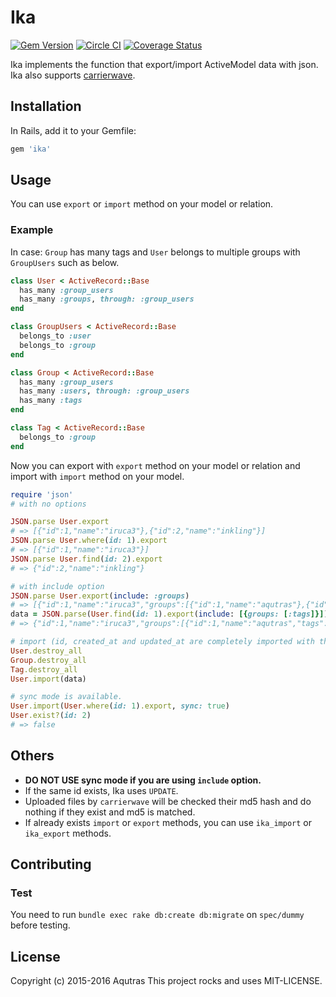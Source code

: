 # Ika
[![Gem Version](https://badge.fury.io/rb/ika.svg)](http://badge.fury.io/rb/ika)
[![Circle CI](https://circleci.com/gh/Aqutras/ika.svg?style=shield)](https://circleci.com/gh/Aqutras/ika)
[![Coverage Status](https://coveralls.io/repos/Aqutras/ika/badge.svg?branch=master)](https://coveralls.io/r/Aqutras/ika?branch=master)

Ika implements the function that export/import ActiveModel data with json. Ika also supports [carrierwave](https://github.com/carrierwaveuploader/carrierwave).

## Installation

In Rails, add it to your Gemfile:

```ruby
gem 'ika'
```

## Usage

You can use `export` or `import` method on your model or relation.

### Example

In case: `Group` has many tags and `User` belongs to multiple groups with `GroupUsers` such as below.

```ruby
class User < ActiveRecord::Base
  has_many :group_users
  has_many :groups, through: :group_users
end

class GroupUsers < ActiveRecord::Base
  belongs_to :user
  belongs_to :group
end

class Group < ActiveRecord::Base
  has_many :group_users
  has_many :users, through: :group_users
  has_many :tags
end

class Tag < ActiveRecord::Base
  belongs_to :group
end
```

Now you can export with `export` method on your model or relation and import with `import` method on your model.

```ruby
require 'json'
# with no options

JSON.parse User.export
# => [{"id":1,"name":"iruca3"},{"id":2,"name":"inkling"}]
JSON.parse User.where(id: 1).export
# => [{"id":1,"name":"iruca3"}]
JSON.parse User.find(id: 2).export
# => {"id":2,"name":"inkling"}

# with include option
JSON.parse User.export(include: :groups)
# => [{"id":1,"name":"iruca3","groups":[{"id":1,"name":"aqutras"},{"id":2,"name":"Splatoon"}]},{"id":2,"name":"inkling","groups":[{"id":2,"name":"Splatoon"}]}]
data = JSON.parse(User.find(id: 1).export(include: [{groups: [:tags]}]))
# => {"id":1,"name":"iruca3","groups":[{"id":1,"name":"aqutras","tags":[{"id":1,"name":"Company"}]},{"id":2,"name":"Splatoon","tags":[{"id":2,"name":"Game"},{"id":3,"name":"Inkling"}]}]}

# import (id, created_at and updated_at are completely imported with the same value)
User.destroy_all
Group.destroy_all
Tag.destroy_all
User.import(data)

# sync mode is available.
User.import(User.where(id: 1).export, sync: true)
User.exist?(id: 2)
# => false
```

## Others

* **DO NOT USE sync mode if you are using `include` option.**
* If the same id exists, Ika uses `UPDATE`.
* Uploaded files by `carrierwave` will be checked their md5 hash and do nothing if they exist and md5 is matched.
* If already exists `import` or `export` methods, you can use `ika_import` or `ika_export` methods.

## Contributing

### Test

You need to run `bundle exec rake db:create db:migrate` on `spec/dummy` before testing.

## License

Copyright (c) 2015-2016 Aqutras
This project rocks and uses MIT-LICENSE.
